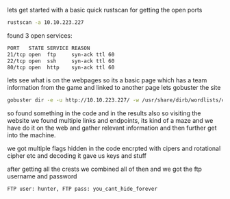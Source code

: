 lets get started with a basic quick rustscan for getting the open ports
```bash
rustscan -a 10.10.223.227
```
found 3 open services:
```bash
PORT   STATE SERVICE REASON
21/tcp open  ftp     syn-ack ttl 60
22/tcp open  ssh     syn-ack ttl 60
80/tcp open  http    syn-ack ttl 60
```
lets see what is on the webpages
so its a basic page which has a team information from the game and linked to another page lets gobuster the site
```bash
gobuster dir -e -u http://10.10.223.227/ -w /usr/share/dirb/wordlists/common.txt
```
so found something in the code and in the results also
so visiting the website we found multiple links and endpoints, its kind of a maze and we have do it on the web and gather relevant information and then further get into the machine.

we got multiple flags hidden in the code encrpted with cipers and rotational cipher etc and decoding it gave us keys and stuff

after getting all the crests we combined all of then and we got the ftp username and password
```bash
FTP user: hunter, FTP pass: you_cant_hide_forever
```
